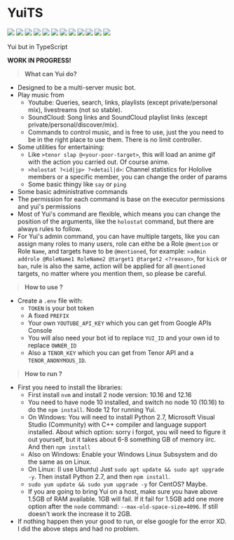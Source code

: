 # YuiTS

![](https://img.shields.io/badge/YuiTS-orange) ![](https://img.shields.io/badge/TypeScript-v3.8-blue) ![](https://img.shields.io/badge/discord.js-v12.2-blue) ![](https://img.shields.io/badge/ytdl--core-v2.1.0-red) ![](https://img.shields.io/badge/youtube--dl-v2020.05.08-red) ![](https://img.shields.io/badge/googleapis-v48.0.0-red) ![](https://img.shields.io/badge/ffmpeg--static-v4.1.1-c9f) ![](https://img.shields.io/badge/ffmpeg--binaries-v4.0.0-c9f) ![](https://img.shields.io/badge/dotenv-v8.2-blueviolet) ![](https://img.shields.io/badge/node-%3E=12.0.0-brightgreen) ![](https://img.shields.io/badge/code%20style-prettier-ff69b4) ![](https://img.shields.io/badge/what%20is%20this%3F-idk%20JUST%20DO%20IT-success)

Yui but in TypeScript

**WORK IN PROGRESS!**

> **What can Yui do?**

- Designed to be a multi-server music bot.
- Play music from
  - Youtube: Queries, search, links, playlists (except private/personal mix), livestreams (not so stable).
  - SoundCloud: Song links and SoundCloud playlist links (except private/personal/discover/mix).
  - Commands to control music, and is free to use, just the you need to be in the right place to use them. There is no limit controller.
- Some utilities for entertaining:
  - Like `>tenor slap @<your-poor-target>`, this will load an anime gif with the action you carried out. Of course anime.
  - `>holostat ?<id|jp> ?<detail|d>`: Channel statistics for Hololive members or a specific member, you can change the order of params
  - Some basic thingy like `say` or `ping`
- Some basic administrative commands
- The permission for each command is base on the executor permissions and yui's permissions
- Most of Yui's command are flexible, which means you can change the position of the arguments, like the `holostat` command, but there are always rules to follow.
- For Yui's admin command, you can have multiple targets, like you can assign many roles to many users, role can eithe be a Role `@mention` or Role `Name`, and targets have to be `@mentioned`, for example: `>admin addrole @RoleName1 RoleName2 @target1 @target2 <?reason>`, for `kick` or `ban`, rule is also the same, action will be applied for all `@mentioned` targets, no matter where you mention them, so please be careful.

> **How to use ?**

- Create a `.env` file with:
  - `TOKEN` is your bot token
  - A fixed `PREFIX`
  - Your own `YOUTUBE_API_KEY` which you can get from Google APIs Console
  - You will also need your bot id to replace `YUI_ID` and your own id to replace `OWNER_ID`
  - Also a `TENOR_KEY` which you can get from Tenor API and a `TENOR_ANONYMOUS_ID`.

> **How to run ?**

- First you need to install the libraries:
  - First install `nvm` and install 2 node version: 10.16 and 12.16
  - You need to have node 10 installed, and switch no node 10 (10.16) to do the `npm install`. Node 12 for running Yui.
  - On Windows: You will need to install Python 2.7, Microsoft Visual Studio (Community) with C++ compiler and language support installed. About which option: sorry i forgot, you will need to figure it out yourself, but it takes about 6-8 something GB of memory iirc. And then `npm install`
  - Also on Windows: Enable your Windows Linux Subsystem and do the same as on Linux.
  - On Linux: (I use Ubuntu) Just `sudo apt update && sudo apt upgrade -y`. Then install Python 2.7, and then `npm install`.
  - `sudo yum update && sudo yum upgrade -y` for CentOS? Maybe.
  - If you are going to bring Yui on a host, make sure you have above 1.5GB of RAM available. 1GB will fail. If it fail for 1.5GB add one more option after the `node` command: `--max-old-space-size=4096`. If still doesn't work the increase it to 2GB.
- If nothing happen then your good to run, or else google for the error XD. I did the above steps and had no problem.
